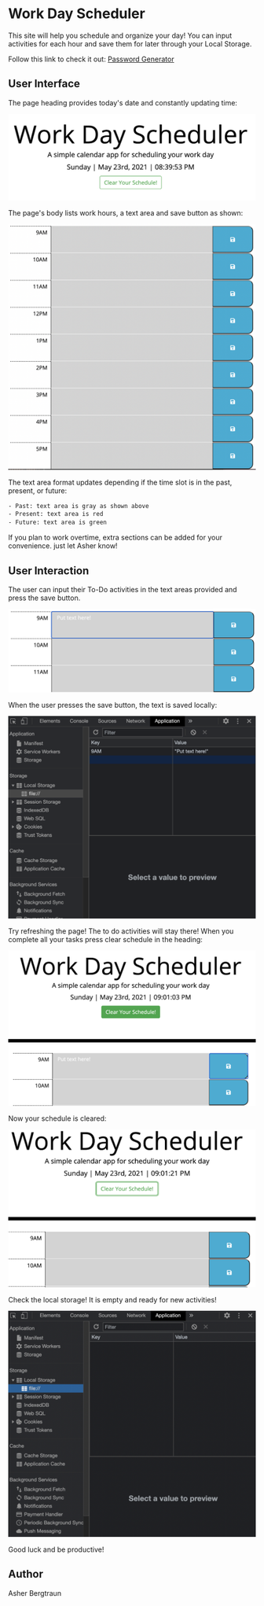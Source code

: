 # Work Day Scheduler

This site will help you schedule and organize your day!
You can input activities for each hour and save them for later through your Local Storage.

Follow this link to check it out:
[Password Generator](https://abergtra.github.io/challenge-05/)

## User Interface

The page heading provides today's date and constantly updating time:

![Heading](assets/images/img-01.png)

The page's body lists work hours, a text area and save button as shown:

![Body](assets/images/img-02.png)

The text area format updates depending if the time slot is in the past, present, or future:

```bash
- Past: text area is gray as shown above
- Present: text area is red
- Future: text area is green
```

If you plan to work overtime, extra sections can be added for your convenience. just let Asher know!

## User Interaction

The user can input their To-Do activities in the text areas provided and press the save button.

![Text-Input](assets/images/img-03.png)

When the user presses the save button, the text is saved locally:

![Local-Storage](assets/images/img-04.png)

Try refreshing the page! The to do activities will stay there!
When you complete all your tasks press clear schedule in the heading:

![Clear-Button](assets/images/img-05.png)

Now your schedule is cleared:

![Local-Storage](assets/images/img-06.png)

Check the local storage! It is empty and ready for new activities!

![Local-Storage](assets/images/img-07.png)

Good luck and be productive!

## Author

Asher Bergtraun